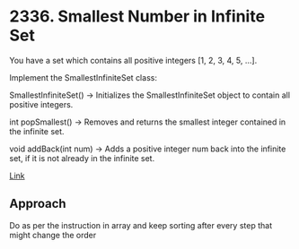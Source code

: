 # 2336. Smallest Number in Infinite Set

You have a set which contains all positive integers [1, 2, 3, 4, 5, ...].

Implement the SmallestInfiniteSet class:

SmallestInfiniteSet() -> Initializes the SmallestInfiniteSet object to contain all positive integers.

int popSmallest() -> Removes and returns the smallest integer contained in the infinite set.

void addBack(int num) -> Adds a positive integer num back into the infinite set, if it is not already in the infinite set.

[Link](https://leetcode.com/problems/smallest-number-in-infinite-set/)

## Approach

Do as per the instruction in array and keep sorting after every step that might change the order